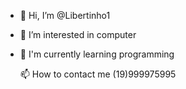 - 👋 Hi, I’m @Libertinho1
- 👀 I’m interested in computer
- 🌱 I'm currently learning programming
  
  📫 How to contact me (19)999975995

